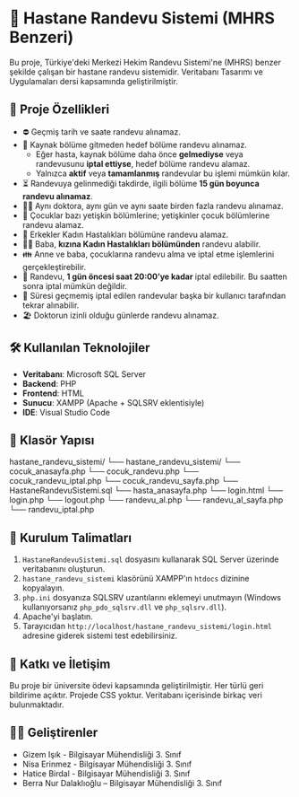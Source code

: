 # 🏥 Hastane Randevu Sistemi (MHRS Benzeri)

Bu proje, Türkiye'deki Merkezi Hekim Randevu Sistemi'ne (MHRS) benzer şekilde çalışan bir hastane randevu sistemidir. Veritabanı Tasarımı ve Uygulamaları dersi kapsamında geliştirilmiştir.

## 📌 Proje Özellikleri

- ⛔ Geçmiş tarih ve saate randevu alınamaz.
- 🔄 Kaynak bölüme gitmeden hedef bölüme randevu alınamaz.
  - Eğer hasta, kaynak bölüme daha önce **gelmediyse** veya randevusunu **iptal ettiyse**, hedef bölüme randevu alamaz.
  - Yalnızca **aktif** veya **tamamlanmış** randevular bu işlemi mümkün kılar.
- ⏳ Randevuya gelinmediği takdirde, ilgili bölüme **15 gün boyunca randevu alınamaz**.
- 👨‍⚕️ Aynı doktora, aynı gün ve aynı saate birden fazla randevu alınamaz.
- 👶 Çocuklar bazı yetişkin bölümlerine; yetişkinler çocuk bölümlerine randevu alamaz.
- 🚻 Erkekler Kadın Hastalıkları bölümüne randevu alamaz.
- 👨‍👧 Baba, **kızına Kadın Hastalıkları bölümünden** randevu alabilir.
- 👪 Anne ve baba, çocuklarına randevu alma ve iptal etme işlemlerini gerçekleştirebilir.
- 📅 Randevu, **1 gün öncesi saat 20:00’ye kadar** iptal edilebilir. Bu saatten sonra iptal mümkün değildir.
- 🔁 Süresi geçmemiş iptal edilen randevular başka bir kullanıcı tarafından tekrar alınabilir.
- 🏖️ Doktorun izinli olduğu günlerde randevu alınamaz.

## 🛠️ Kullanılan Teknolojiler

- **Veritabanı**: Microsoft SQL Server
- **Backend**: PHP
- **Frontend**: HTML
- **Sunucu**: XAMPP (Apache + SQLSRV eklentisiyle)
- **IDE**: Visual Studio Code

## 📁 Klasör Yapısı

hastane_randevu_sistemi/
└── hastane_randevu_sistemi/
└── cocuk_anasayfa.php
└── cocuk_randevu.php
└── cocuk_randevu_iptal.php
└── cocuk_randevu_sayfa.php
└── HastaneRandevuSistemi.sql
└── hasta_anasayfa.php
└── login.html
└── login.php
└── logout.php
└── randevu_al.php
└── randevu_al_sayfa.php
└── randevu_iptal.php


## 🚀 Kurulum Talimatları

1. `HastaneRandevuSistemi.sql` dosyasını kullanarak SQL Server üzerinde veritabanını oluşturun.
2. `hastane_randevu_sistemi` klasörünü XAMPP'ın `htdocs` dizinine kopyalayın.
3. `php.ini` dosyanıza SQLSRV uzantılarını eklemeyi unutmayın (Windows kullanıyorsanız `php_pdo_sqlsrv.dll` ve `php_sqlsrv.dll`).
4. Apache'yi başlatın.
5. Tarayıcıdan `http://localhost/hastane_randevu_sistemi/login.html` adresine giderek sistemi test edebilirsiniz.

## 📮 Katkı ve İletişim

Bu proje bir üniversite ödevi kapsamında geliştirilmiştir. Her türlü geri bildirime açıktır. Projede CSS yoktur. Veritabanı içerisinde birkaç veri bulunmaktadır.

## 👩‍💻 Geliştirenler

- Gizem Işık - Bilgisayar Mühendisliği 3. Sınıf
- Nisa Erinmez - Bilgisayar Mühendisliği 3. Sınıf
- Hatice Birdal - Bilgisayar Mühendisliği 3. Sınıf
- Berra Nur Dalaklıoğlu – Bilgisayar Mühendisliği 3. Sınıf



